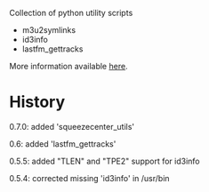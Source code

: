 Collection of python utility scripts

- m3u2symlinks
- id3info
- lastfm_gettracks

More information available [here](http://www.systemical.com/doc/opensource/jld_scripts).


History
=======

0.7.0: added 'squeezecenter_utils'

0.6: added 'lastfm_gettracks'

0.5.5: added "TLEN" and "TPE2" support for id3info

0.5.4: corrected missing 'id3info' in /usr/bin